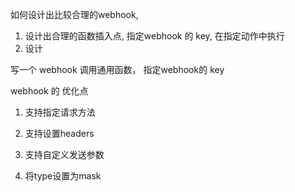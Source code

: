 如何设计出比较合理的webhook, 

1. 设计出合理的函数插入点, 指定webhook 的 key, 在指定动作中执行
2. 设计


写一个 webhook 调用通用函数， 指定webhook的 key

webhook 的 优化点

1. 支持指定请求方法

2. 支持设置headers

3. 支持自定义发送参数

4. 将type设置为mask
